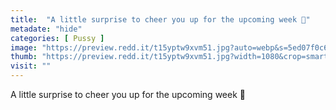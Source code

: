 ```yaml
---
title:  "A little surprise to cheer you up for the upcoming week 🖤"
metadate: "hide"
categories: [ Pussy ]
image: "https://preview.redd.it/t15yptw9xvm51.jpg?auto=webp&s=5ed07f0c6ff2fd6a5a0975adbc8918a74ca71f4d"
thumb: "https://preview.redd.it/t15yptw9xvm51.jpg?width=1080&crop=smart&auto=webp&s=3f660b1227e04b65d5a6c542fc2b6b56bd265655"
visit: ""
---
```

A little surprise to cheer you up for the upcoming week 🖤
